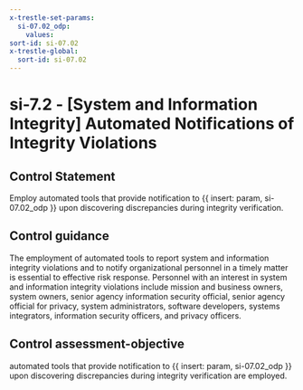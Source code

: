 ```yaml
---
x-trestle-set-params:
  si-07.02_odp:
    values:
sort-id: si-07.02
x-trestle-global:
  sort-id: si-07.02
---
```


# si-7.2 - \[System and Information Integrity\] Automated Notifications of Integrity Violations

## Control Statement

Employ automated tools that provide notification to {{ insert: param, si-07.02_odp }} upon discovering discrepancies during integrity verification.

## Control guidance

The employment of automated tools to report system and information integrity violations and to notify organizational personnel in a timely matter is essential to effective risk response. Personnel with an interest in system and information integrity violations include mission and business owners, system owners, senior agency information security official, senior agency official for privacy, system administrators, software developers, systems integrators, information security officers, and privacy officers.

## Control assessment-objective

automated tools that provide notification to {{ insert: param, si-07.02_odp }} upon discovering discrepancies during integrity verification are employed.
